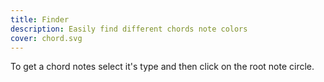 ```yaml
---
title: Finder
description: Easily find different chords note colors
cover: chord.svg
---
```


<script setup>
import chordFinder from './finder.vue'
</script>

To get a chord notes select it's type and then click on the root note circle.

<client-only >
 <chord-finder />
</client-only >
